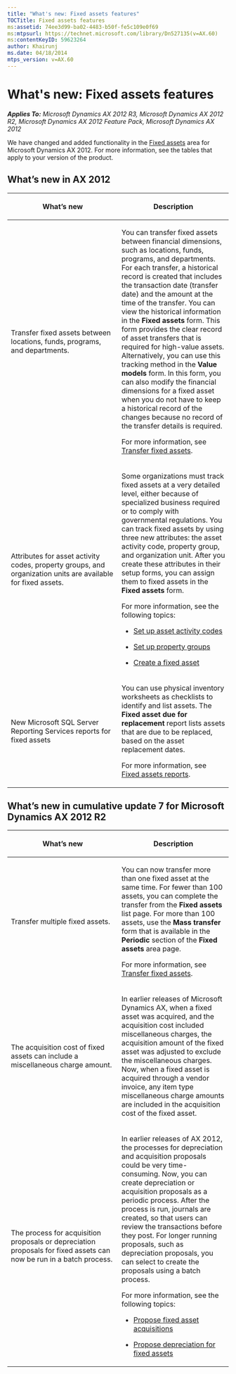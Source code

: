 ```yaml
---
title: "What's new: Fixed assets features"
TOCTitle: Fixed assets features
ms:assetid: 74ee3d99-ba02-4483-b50f-fe5c109e0f69
ms:mtpsurl: https://technet.microsoft.com/library/Dn527135(v=AX.60)
ms:contentKeyID: 59623264
author: Khairunj
ms.date: 04/18/2014
mtps_version: v=AX.60
---
```


# What's new: Fixed assets features 


_**Applies To:** Microsoft Dynamics AX 2012 R3, Microsoft Dynamics AX 2012 R2, Microsoft Dynamics AX 2012 Feature Pack, Microsoft Dynamics AX 2012_

We have changed and added functionality in the [Fixed assets](fixed-assets.md) area for Microsoft Dynamics AX 2012. For more information, see the tables that apply to your version of the product.

## What’s new in AX 2012

<table>
<colgroup>
<col style="width: 50%" />
<col style="width: 50%" />
</colgroup>
<thead>
<tr class="header">
<th><p>What’s new</p></th>
<th><p>Description</p></th>
</tr>
</thead>
<tbody>
<tr class="odd">
<td><p>Transfer fixed assets between locations, funds, programs, and departments.</p></td>
<td><p>You can transfer fixed assets between financial dimensions, such as locations, funds, programs, and departments. For each transfer, a historical record is created that includes the transaction date (transfer date) and the amount at the time of the transfer. You can view the historical information in the <strong>Fixed assets</strong> form. This form provides the clear record of asset transfers that is required for high-value assets. Alternatively, you can use this tracking method in the <strong>Value models</strong> form. In this form, you can also modify the financial dimensions for a fixed asset when you do not have to keep a historical record of the changes because no record of the transfer details is required.</p>
<p>For more information, see <a href="transfer-fixed-assets.md">Transfer fixed assets</a>.</p></td>
</tr>
<tr class="even">
<td><p>Attributes for asset activity codes, property groups, and organization units are available for fixed assets.</p></td>
<td><p>Some organizations must track fixed assets at a very detailed level, either because of specialized business required or to comply with governmental regulations. You can track fixed assets by using three new attributes: the asset activity code, property group, and organization unit. After you create these attributes in their setup forms, you can assign them to fixed assets in the <strong>Fixed assets</strong> form.</p>
<p>For more information, see the following topics:</p>
<ul>
<li><p><a href="set-up-asset-activity-codes.md">Set up asset activity codes</a></p></li>
<li><p><a href="set-up-property-groups.md">Set up property groups</a></p></li>
<li><p><a href="create-a-fixed-asset.md">Create a fixed asset</a></p></li>
</ul></td>
</tr>
<tr class="odd">
<td><p>New Microsoft SQL Server Reporting Services reports for fixed assets</p></td>
<td><p>You can use physical inventory worksheets as checklists to identify and list assets. The <strong>Fixed asset due for replacement</strong> report lists assets that are due to be replaced, based on the asset replacement dates.</p>
<p>For more information, see <a href="fixed-assets-reports.md">Fixed assets reports</a>.</p></td>
</tr>
</tbody>
</table>


## What’s new in cumulative update 7 for Microsoft Dynamics AX 2012 R2

<table>
<colgroup>
<col style="width: 50%" />
<col style="width: 50%" />
</colgroup>
<thead>
<tr class="header">
<th><p>What’s new</p></th>
<th><p>Description</p></th>
</tr>
</thead>
<tbody>
<tr class="odd">
<td><p>Transfer multiple fixed assets.</p></td>
<td><p>You can now transfer more than one fixed asset at the same time. For fewer than 100 assets, you can complete the transfer from the <strong>Fixed assets</strong> list page. For more than 100 assets, use the <strong>Mass transfer</strong> form that is available in the <strong>Periodic</strong> section of the <strong>Fixed assets</strong> area page.</p>
<p>For more information, see <a href="transfer-fixed-assets.md">Transfer fixed assets</a>.</p></td>
</tr>
<tr class="even">
<td><p>The acquisition cost of fixed assets can include a miscellaneous charge amount.</p></td>
<td><p>In earlier releases of Microsoft Dynamics AX, when a fixed asset was acquired, and the acquisition cost included miscellaneous charges, the acquisition amount of the fixed asset was adjusted to exclude the miscellaneous charges. Now, when a fixed asset is acquired through a vendor invoice, any item type miscellaneous charge amounts are included in the acquisition cost of the fixed asset.</p></td>
</tr>
<tr class="odd">
<td><p>The process for acquisition proposals or depreciation proposals for fixed assets can now be run in a batch process.</p></td>
<td><p>In earlier releases of AX 2012, the processes for depreciation and acquisition proposals could be very time-consuming. Now, you can create depreciation or acquisition proposals as a periodic process. After the process is run, journals are created, so that users can review the transactions before they post. For longer running proposals, such as depreciation proposals, you can select to create the proposals using a batch process.</p>
<p>For more information, see the following topics:</p>
<ul>
<li><p><a href="propose-fixed-asset-acquisitions.md">Propose fixed asset acquisitions</a></p></li>
<li><p><a href="propose-depreciation-for-fixed-assets.md">Propose depreciation for fixed assets</a></p></li>
</ul></td>
</tr>
</tbody>
</table>

  


